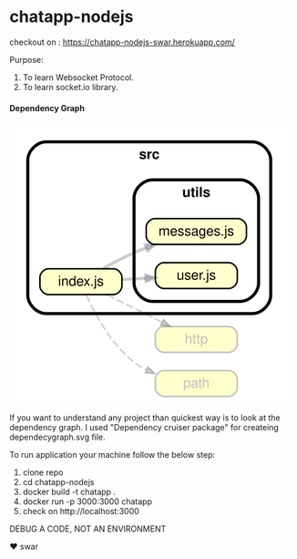 # chatapp-nodejs

checkout on : https://chatapp-nodejs-swar.herokuapp.com/

Purpose:
1. To learn Websocket Protocol.
2. To learn socket.io library.

#### Dependency Graph
![](/dependencygraph.svg)

If you want to understand any project than quickest way is to look at the dependency graph.
I used "Dependency cruiser package" for createing dependecygraph.svg file.

To run application your machine follow the below step:
1. clone repo
2. cd chatapp-nodejs
3. docker build -t chatapp .
4. docker run -p 3000:3000 chatapp
5. check on http://localhost:3000

DEBUG A CODE, NOT AN ENVIRONMENT

❤️ swar
